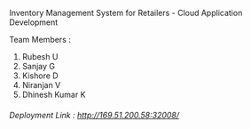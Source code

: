 Inventory Management System for Retailers - Cloud Application Development


Team Members :

1. Rubesh U
2. Sanjay G
3. Kishore D
4. Niranjan V
5. Dhinesh Kumar K

###### Deployment Link : http://169.51.200.58:32008/
